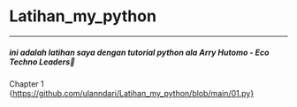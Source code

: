 # Latihan_my_python
-----
##### ini adalah latihan saya dengan tutorial python ala Arry Hutomo - Eco Techno Leaders🌟
Chapter 1 {https://github.com/ulanndari/Latihan_my_python/blob/main/01.py}
